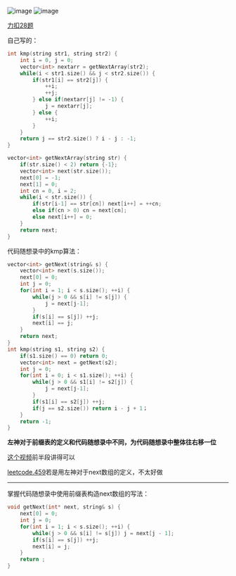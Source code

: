 ![image](https://user-images.githubusercontent.com/132556492/236167107-7bf3f0cc-8ad6-4f58-a65b-82b84e9f4957.png)
![image](https://user-images.githubusercontent.com/132556492/236167147-89351694-5484-4b37-adbb-6672d0d11be8.png)

[力扣28题](https://leetcode.cn/problems/find-the-index-of-the-first-occurrence-in-a-string/description/)

自己写的：
```c++
int kmp(string str1, string str2) {
    int i = 0, j = 0;
    vector<int> nextarr = getNextArray(str2);
    while(i < str1.size() && j < str2.size()) {
        if(str1[i] == str2[j]) {
            ++i;
            ++j;
        } else if(nextarr[j] != -1) {
            j = nextarr[j];
        } else {
            ++i;
        }
    }
    return j == str2.size() ? i - j : -1;
}

vector<int> getNextArray(string str) {
    if(str.size() < 2) return {-1};
    vector<int> next(str.size());
    next[0] = -1;
    next[1] = 0;
    int cn = 0, i = 2;
    while(i < str.size()) {
        if(str[i-1] == str[cn]) next[i++] = ++cn;
        else if(cn > 0) cn = next[cn];
        else next[i++] = 0;
    }
    return next;
}
```

代码随想录中的kmp算法：
```c++
vector<int> getNext(string& s) {
    vector<int> next(s.size());
    next[0] = 0;
    int j = 0;
    for(int i = 1; i < s.size(); ++i) {
        while(j > 0 && s[i] != s[j]) {
            j = next[j-1];
        }
        if(s[i] == s[j]) ++j;
        next[i] == j;
    }
    return next;
}
int kmp(string s1, string s2) {
    if(s1.size() == 0) return 0;
    vector<int> next = getNext(s2);
    int j = 0;
    for(int i = 0; i < s1.size(); ++i) {
        while(j > 0 && s1[i] != s2[j]) {
            j = next[j-1];
        }
        if(s1[i] == s2[j]) ++j;
        if(j == s2.size()) return i - j + 1；
    }
    return -1;
}
```

**左神对于前缀表的定义和代码随想录中不同，为代码随想录中整体往右移一位**

[这个视频](https://www.bilibili.com/video/BV1AY4y157yL/?spm_id_from=333.337.search-card.all.click&vd_source=e9b57106217eb0b65e4076cf4bcc7a73)前半段讲得可以

[leetcode.459](https://leetcode.cn/problems/repeated-substring-pattern/description/)若是用左神对于next数组的定义，不太好做

---

掌握代码随想录中使用前缀表构造next数组的写法：

```c++
void getNext(int* next, string& s) {
    next[0] = 0;
    int j = 0;
    for(int i = 1; i < s.size(); ++i) {
        while(j > 0 && s[i] != s[j]) j = next[j - 1];
        if(s[i] == s[j]) ++j;
        next[i] = j;
    }
    return ;
}
```
